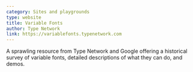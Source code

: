 ```yaml
---
category: Sites and playgrounds
type: website
title: Variable Fonts
author: Type Network
link: https://variablefonts.typenetwork.com
---
```

A sprawling resource from Type Network and Google offering a historical survey of variable fonts, detailed descriptions of what they can do, and demos. 